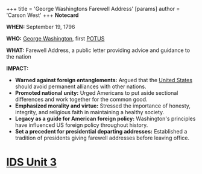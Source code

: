 +++
 title = 'George Washingtons Farewell Address'
[params]
	author = 'Carson West'
+++
**Notecard**

**WHEN:** September 19, 1796

**WHO:** [George Washington](./../george-washington/), first [POTUS](./../potus/)

**WHAT:** Farewell Address, a public letter providing advice and guidance to the nation

**IMPACT:**

* **Warned against foreign entanglements:** Argued that the [United States](./../united-states/) should avoid permanent alliances with other nations.
* **Promoted national unity:** Urged Americans to put aside sectional differences and work together for the common good.
* **Emphasized morality and virtue:** Stressed the importance of honesty, integrity, and religious faith in maintaining a healthy society.
* **Legacy as a guide for American foreign policy:** Washington's principles have influenced US foreign policy throughout history.
* **Set a precedent for presidential departing addresses:** Established a tradition of presidents giving farewell addresses before leaving office.
# [IDS Unit 3](./../ids-unit-3/)
